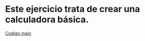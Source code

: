# Este ejercicio trata de crear una calculadora básica.

[Codigo main](https://github.com/Balboteo-Alexis/prueba2/blob/main/CalculadoraBasica/CalculadoraBasica.java)
